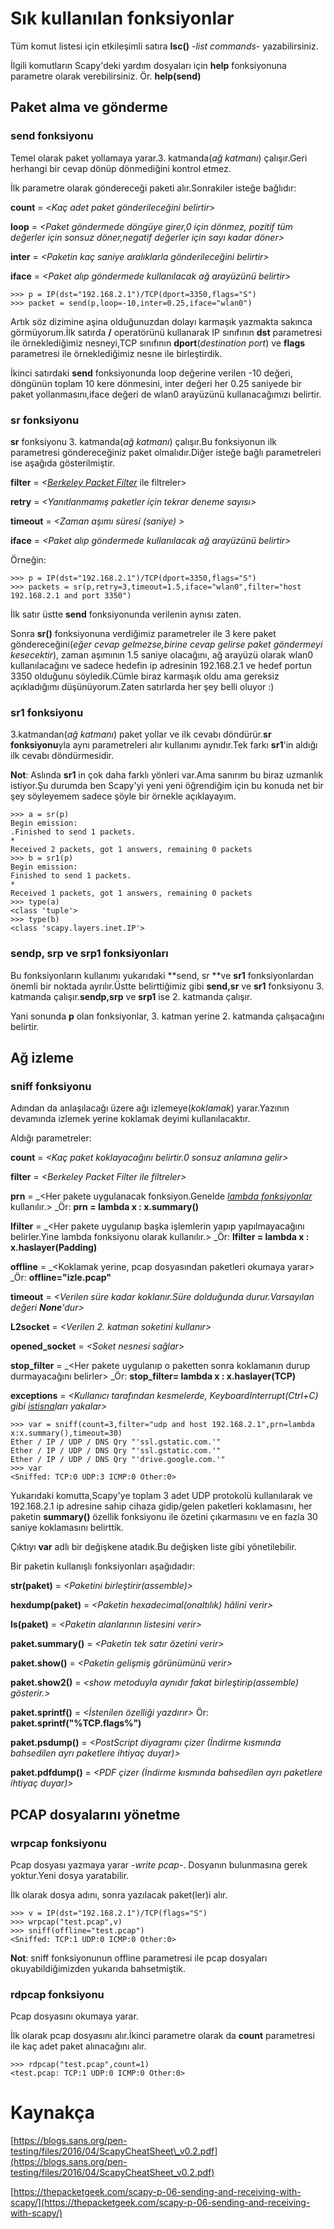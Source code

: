 # Sık kullanılan fonksiyonlar

Tüm komut listesi için etkileşimli satıra **lsc\(\)** -_list commands_- yazabilirsiniz.

İlgili komutların Scapy'deki yardım dosyaları için **help** fonksiyonuna parametre olarak verebilirsiniz. Ör. **help\(send\)**

##

## Paket alma ve gönderme

### send fonksiyonu

Temel olarak paket yollamaya yarar.3. katmanda\(_ağ katmanı_\) çalışır.Geri herhangi bir cevap dönüp dönmediğini kontrol etmez.

İlk parametre olarak göndereceği paketi alır.Sonrakiler isteğe bağlıdır:

**count** = &lt;_Kaç adet paket gönderileceğini belirtir_&gt;

**loop** = _&lt;Paket göndermede döngüye girer,0 için dönmez, pozitif tüm değerler için sonsuz döner,negatif değerler için sayı kadar döner&gt;_

**inter** = _&lt;Paketin kaç saniye aralıklarla gönderileceğini belirtir&gt;_

**iface** = _&lt;Paket alıp göndermede kullanılacak ağ arayüzünü belirtir&gt;_

```
>>> p = IP(dst="192.168.2.1")/TCP(dport=3350,flags="S")
>>> packet = send(p,loop=-10,inter=0.25,iface="wlan0")
```

Artık söz dizimine aşina olduğunuzdan dolayı karmaşık yazmakta sakınca görmüyorum.İlk satırda **/** operatörünü kullanarak IP sınıfının **dst** parametresi ile örneklediğimiz nesneyi,TCP sınıfının **dport**\(_destination port_\) ve **flags** parametresi ile örneklediğimiz nesne ile birleştirdik.

İkinci satırdaki **send** fonksiyonunda loop değerine verilen -10 değeri, döngünün toplam 10 kere dönmesini, inter değeri her 0.25 saniyede bir paket yollanmasını,iface değeri de wlan0 arayüzünü kullanacağımızı belirtir.

### sr fonksiyonu

**sr** fonksiyonu 3. katmanda\(_ağ katmanı_\) çalışır.Bu fonksiyonun ilk parametresi göndereceğiniz paket olmalıdır.Diğer isteğe bağlı parametreleri ise aşağıda gösterilmiştir.

**filter** = _&lt;_[_Berkeley Packet Filter_](https://en.wikipedia.org/wiki/Berkeley_Packet_Filter) ile filtreler&gt;

**retry** = _&lt;Yanıtlanmamış paketler için tekrar deneme sayısı&gt;_

**timeout** = _&lt;Zaman aşımı süresi \(saniye\) &gt;_

**iface** = _&lt;Paket alıp göndermede kullanılacak ağ arayüzünü belirtir&gt;_

Örneğin:

```
>>> p = IP(dst="192.168.2.1")/TCP(dport=3350,flags="S")
>>> packets = sr(p,retry=3,timeout=1.5,iface="wlan0",filter="host 192.168.2.1 and port 3350")
```

İlk satır üstte **send** fonksiyonunda verilenin aynısı zaten.

Sonra **sr\(\)** fonksiyonuna verdiğimiz parametreler ile 3 kere paket göndereceğini\(_eğer cevap gelmezse,birine cevap gelirse paket göndermeyi kesecektir_\), zaman aşımının 1.5 saniye olacağını, ağ arayüzü olarak wlan0 kullanılacağını ve sadece hedefin ip adresinin 192.168.2.1 ve hedef portun 3350 olduğunu söyledik.Cümle biraz karmaşık oldu ama gereksiz açıkladığımı düşünüyorum.Zaten satırlarda her şey belli oluyor :\)

### sr1 fonksiyonu

3.katmandan\(_ağ katmanı_\) paket yollar ve ilk cevabı döndürür.**sr fonksiyonu**yla aynı parametreleri alır kullanımı aynıdır.Tek farkı **sr1**'in aldığı ilk cevabı döndürmesidir.

**Not**: Aslında **sr1** in çok daha farklı yönleri var.Ama sanırım bu biraz uzmanlık istiyor.Şu durumda ben Scapy'yi yeni yeni öğrendiğim için bu konuda net bir şey söyleyemem sadece şöyle bir örnekle açıklayayım.

```
>>> a = sr(p)
Begin emission:
.Finished to send 1 packets.
*
Received 2 packets, got 1 answers, remaining 0 packets
>>> b = sr1(p)
Begin emission:
Finished to send 1 packets.
*
Received 1 packets, got 1 answers, remaining 0 packets
>>> type(a)
<class 'tuple'>
>>> type(b)
<class 'scapy.layers.inet.IP'>
```

### sendp, srp ve srp1 fonksiyonları

Bu fonksiyonların kullanımı yukarıdaki **send, sr **ve **sr1** fonksiyonlardan önemli bir noktada ayrılır.Üstte belirttiğimiz gibi **send,sr** ve **sr1** fonksiyonu 3. katmanda çalışır.**sendp,srp** ve **srp1** ise 2. katmanda çalışır.

Yani sonunda **p** olan fonksiyonlar, 3. katman yerine 2. katmanda çalışacağını belirtir.

##

## Ağ izleme

### sniff fonksiyonu

Adından da anlaşılacağı üzere ağı izlemeye\(_koklamak_\) yarar.Yazının devamında izlemek yerine koklamak deyimi kullanılacaktır.

Aldığı parametreler:

**count** = _&lt;Kaç paket koklayacağını belirtir.0 sonsuz anlamına gelir&gt;_

**filter** = _&lt;Berkeley Packet Filter ile filtreler&gt;_

**prn** = _&lt;Her pakete uygulanacak fonksiyon.Genelde [_lambda fonksiyonlar_](http://belgeler.istihza.com/py3/ileri_fonksiyonlar.html#lambda-fonksiyonlari) kullanılır.&gt; _Ör: **prn = lambda x : x.summary\(\)**

**lfilter** = _&lt;Her pakete uygulanıp başka işlemlerin yapıp yapılmayacağını belirler.Yine lambda fonksiyonu olarak kullanılır.&gt; _Ör: **lfilter = lambda x : x.haslayer\(Padding\)**

**offline** = _&lt;Koklamak yerine, pcap dosyasından paketleri okumaya yarar&gt; _Ör: **offline="izle.pcap"**

**timeout** = _&lt;Verilen süre kadar koklanır.Süre dolduğunda durur.Varsayılan değeri **None**'dur&gt;_

**L2socket** = _&lt;Verilen 2. katman soketini kullanır&gt;_

**opened\_socket** = _&lt;Soket nesnesi sağlar&gt;_

**stop\_filter** = _&lt;Her pakete uygulanıp o paketten sonra koklamanın durup durmayacağını belirler&gt; _Ör: **stop\_filter= lambda x : x.haslayer\(TCP\)**

**exceptions** = _&lt;Kullanıcı tarafından kesmelerde, KeyboardInterrupt\(Ctrl+C\) gibi [_istisna_](http://www.istihza.com/resmi/py3/kilavuz/errors.html#istisnalar)ları yakalar&gt;_

```
>>> var = sniff(count=3,filter="udp and host 192.168.2.1",prn=lambda x:x.summary(),timeout=30)
Ether / IP / UDP / DNS Qry "'ssl.gstatic.com.'"
Ether / IP / UDP / DNS Qry "'ssl.gstatic.com.'"
Ether / IP / UDP / DNS Qry "'drive.google.com.'"
>>> var
<Sniffed: TCP:0 UDP:3 ICMP:0 Other:0>
```

Yukarıdaki komutta,Scapy'ye toplam 3 adet UDP protokolü kullanılarak ve 192.168.2.1 ip adresine sahip cihaza gidip/gelen paketleri koklamasını, her paketin **summary\(\)** özellik fonksiyonu ile özetini çıkarmasını ve en fazla 30 saniye koklamasını belirttik.

Çıktıyı **var** adlı bir değişkene atadık.Bu değişken liste gibi yönetilebilir.

Bir paketin kullanışlı fonksiyonları aşağıdadır:

**str\(paket\)** = _&lt;Paketini birleştirir\(assemble\)&gt;_

**hexdump\(paket\)** = _&lt;Paketin hexadecimal\(onaltılık\) hâlini verir&gt;_

**ls\(paket\)** = _&lt;Paketin alanlarının listesini verir&gt;_

**paket.summary\(\)** = _&lt;Paketin tek satır özetini verir&gt;_

**paket.show\(\)** = _&lt;Paketin gelişmiş görünümünü verir&gt;_

**paket.show2\(\)** = _&lt;show metoduyla aynıdır fakat birleştirip\(assemble\) gösterir.&gt;_

**paket.sprintf\(\)** = _&lt;İstenilen özelliği yazdırır&gt;_ Ör: **paket.sprintf\("%TCP.flags%"\)**

**paket.psdump\(\)** = _&lt;PostScript diyagramı çizer \(İndirme kısmında bahsedilen ayrı paketlere ihtiyaç duyar\)&gt;_

**paket.pdfdump\(\)** = _&lt;PDF çizer \(İndirme kısmında bahsedilen ayrı paketlere ihtiyaç duyar\)&gt;_

##

## PCAP dosyalarını yönetme

### wrpcap fonksiyonu

Pcap dosyası yazmaya yarar -_write pcap_-. Dosyanın bulunmasına gerek yoktur.Yeni dosya yaratabilir.

İlk olarak dosya adını, sonra yazılacak paket\(ler\)i alır.

```
>>> v = IP(dst="192.168.2.1")/TCP(flags="S")
>>> wrpcap("test.pcap",v)
>>> sniff(offline="test.pcap")
<Sniffed: TCP:1 UDP:0 ICMP:0 Other:0>
```

**Not**: sniff fonksiyonunun offline parametresi ile pcap dosyaları okuyabildiğimizden yukarıda bahsetmiştik.

### rdpcap fonksiyonu

Pcap dosyasını okumaya yarar.

İlk olarak pcap dosyasını alır.İkinci parametre olarak da **count** parametresi ile kaç adet paket alınacağını alır.

```
>>> rdpcap("test.pcap",count=1)
<test.pcap: TCP:1 UDP:0 ICMP:0 Other:0>
```





# Kaynakça

[https://blogs.sans.org/pen-testing/files/2016/04/ScapyCheatSheet\_v0.2.pdf](https://blogs.sans.org/pen-testing/files/2016/04/ScapyCheatSheet_v0.2.pdf)

[https://thepacketgeek.com/scapy-p-06-sending-and-receiving-with-scapy/](https://thepacketgeek.com/scapy-p-06-sending-and-receiving-with-scapy/)

